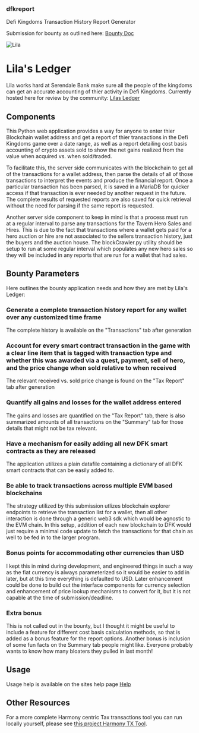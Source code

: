 ### dfkreport
Defi Kingdoms Transaction History Report Generator

Submission for bounty as outlined here: [Bounty Doc](https://docs.google.com/document/d/1jwoIYrnyJGm31YdLyC3F5yNwUva0EIDrwJqVO9jTnCY/edit)

![Lila](https://dfkreport.cognifact.com/static/images/gettingrecords.gif)
# Lila's Ledger
Lila works hard at Serendale Bank make sure all the people of the kingdoms can get an accurate accounting of thier activity in Defi Kingdoms.
Currently hosted here for review by the community: [Lilas Ledger](https://dfkreport.cognifact.com)

## Components
This Python web application provides a way for anyone to enter thier Blockchain wallet address and get a report of thier transactions in the Defi Kingdoms game over a date range, as well as a report detailing cost basis accounting of crypto assets sold to show the net gains realized from the value when acquired vs. when sold/traded.

To facilitate this, the server side communicates with the blockchain to get all of the transactions for a wallet address, then parse the details of all of those transactions to interpret the events and produce the financial report.  Once a particular transaction has been parsed, it is saved in a MariaDB for quicker access if that transaction is ever needed by another request in the future.  The complete results of requested reports are also saved for quick retrieval without the need for parsing if the same report is requested.

Another server side component to keep in mind is that a process must run at a regular interval to parse any transactions for the Tavern Hero Sales and Hires.  This is due to the fact that transactions where a wallet gets paid for a hero auction or hire are not associated to the sellers transaction history, just the buyers and the auction house.  The blockCrawler.py utility should be setup to run at some regular interval which populates any new hero sales so they will be included in any reports that are run for a wallet that had sales.

## Bounty Parameters
Here outlines the bounty application needs and how they are met by Lila's Ledger:

### Generate a complete transaction history report for any wallet over any customized time frame
The complete history is available on the "Transactions" tab after generation
### Account for every smart contract transaction in the game with a clear line item that is tagged with transaction type and whether this was awarded via a quest, payment, sell of hero, and the price change when sold relative to when received
The relevant received vs. sold price change is found on the "Tax Report" tab after generation
### Quantify all gains and losses for the wallet address entered
The gains and losses are quantified on the "Tax Report" tab, there is also summarized amounts of all transactions on the "Summary" tab for those details that might not be tax relevant.
### Have a mechanism for easily adding all new DFK smart contracts as they are released
The application utilizes a plain datafile containing a dictionary of all DFK smart contracts that can be easily added to.
### Be able to track transactions across multiple EVM based blockchains
The strategy utilized by this submission utlizes blockchain explorer endpoints to retrieve the transaction list for a wallet, then all other interaction is done through a generic web3 sdk which would be agnostic to the EVM chain.  In this setup, addition of each new blockchain to DFK would just require a minimal code update to fetch the transactions for that chain as well to be fed in to the larger program.
### Bonus points for accommodating other currencies than USD 
I kept this in mind during development, and engineered things in such a way as the fiat currency is always parameterized so it would be easier to add in later, but at this time everything is defaulted to USD.  Later enhancement could be done to build out the interface components for currency selection and enhancement of price lookup mechanisms to convert for it, but it is not capable at the time of submission/deadline.

### Extra bonus
This is not called out in the bounty, but I thought it might be useful to include a feature for different cost basis calculation methods, so that is added as a bonus feature for the report options.  Another bonus is inclusion of some fun facts on the Summary tab people might like.  Everyone probably wants to know how many bloaters they pulled in last month!

## Usage
Usage help is available on the sites help page [Help](https://dfkreport.cognifact.com/help.py)

## Other Resources
For a more complete Harmony centric Tax transactions tool you can run locally yourself, please see [this project Harmony TX Tool](https://github.com/tempoxylophone/Harmony-Tx-Tool).